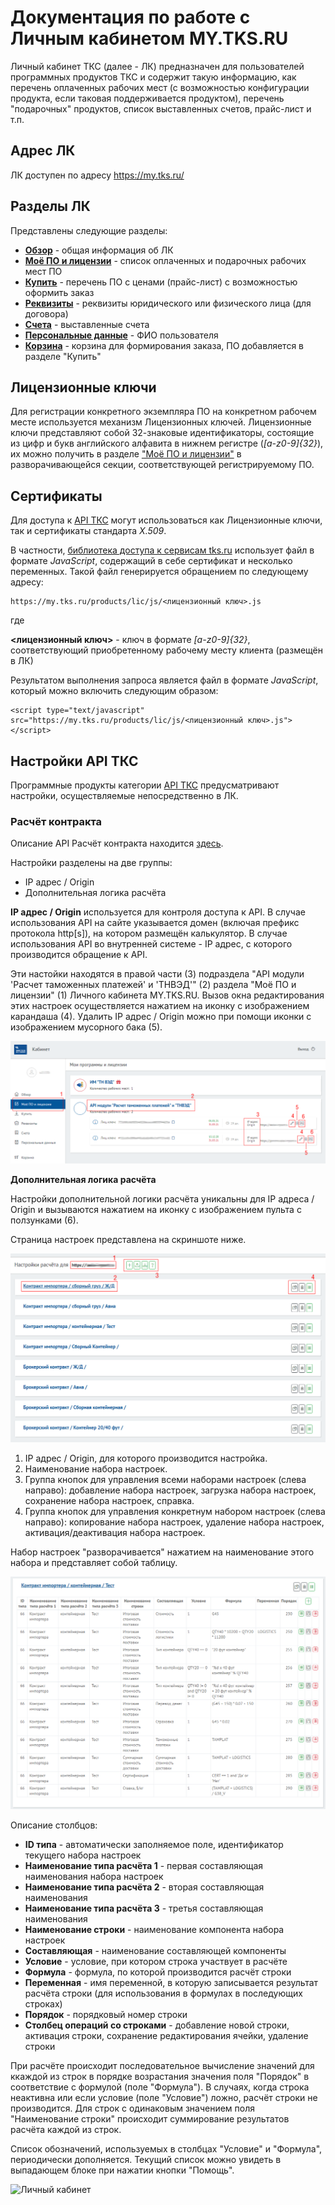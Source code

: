 # Документация по работе с Личным кабинетом MY.TKS.RU

Личный кабинет ТКС (далее - ЛК) предназначен для пользователей программных продуктов ТКС и содержит такую информацию, как перечень оплаченных рабочих мест (с возможностью конфигурации продукта, если таковая поддерживается продуктом), перечень "подарочных" продуктов, список выставленных счетов, прайс-лист и т.п.

## Адрес ЛК

ЛК доступен по адресу https://my.tks.ru/

## Разделы ЛК

Представлены следующие разделы:

- **[Обзор](https://my.tks.ru/profile/)** - общая информация об ЛК
- **[Моё ПО и лицензии](https://my.tks.ru/acct/products/)** - список оплаченных и подарочных рабочих мест ПО
- **[Купить](https://my.tks.ru/products/)** - перечень ПО с ценами (прайс-лист) с возможностью оформить заказ
- **[Реквизиты](https://my.tks.ru/acct/firm/)** - реквизиты юридического или физического лица (для договора)
- **[Счета](https://my.tks.ru/acct/bills/)** - выставленные счета
- **[Персональные данные](https://my.tks.ru/profile/view/)** - ФИО пользователя
- **[Корзина](https://my.tks.ru/products/cart/)** - корзина для формирования заказа, ПО добавляется в разделе "Купить"

## Лицензионные ключи

Для регистрации конкретного экземпляра ПО на конкретном рабочем месте используется механизм Лицензионных ключей. Лицензионные ключи представляют собой 32-знаковые идентификаторы, состоящие из цифр и букв английского алфавита в нижнем регистре (*[a-z0-9]{32}*), их можно получить в разделе ["Моё ПО и лицензии"](https://my.tks.ru/acct/products/) в разворачивающейся секции, соответствующей регистрируемому ПО.

## Сертификаты

Для доступа к [API ТКС](https://github.com/tkssoft/api.tks.ru-docs) могут использоваться как Лицензионные ключи, так и сертификаты стандарта *X.509*. 

В частности, [библиотека доступа к сервисам tks.ru](https://github.com/tkssoft/api.tks.ru) использует файл в формате *JavaScript*, содержащий в себе сертификат и несколько переменных. Такой файл генерируется обращением по следующему адресу:

    https://my.tks.ru/products/lic/js/<лицензионный ключ>.js

где 

**<лицензионный ключ>** - ключ в формате *[a-z0-9]{32}*, соответствующий приобретенному рабочему месту клиента (размещён в ЛК)

Результатом выполнения запроса является файл в формате *JavaScript*, который можно включить следующим образом:

    <script type="text/javascript" src="https://my.tks.ru/products/lic/js/<лицензионный ключ>.js"></script>

## Настройки API ТКС

Программные продукты категории [API ТКС](https://github.com/tkssoft/api.tks.ru-docs) предусматривают настройки, осуществляемые непосредственно в ЛК. 

### Расчёт контракта

Описание API Расчёт контракта находится [здесь](https://github.com/tkssoft/api.tks.ru#%D1%80%D0%B0%D1%81%D1%87%D0%B5%D1%82-%D0%BA%D0%BE%D0%BD%D1%82%D1%80%D0%B0%D0%BA%D1%82%D0%B0).

Настройки разделены на две группы:

- IP адрес / Origin
- Дополнительная логика расчёта

**IP адрес / Origin** используется для контроля доступа к API. В случае использования API на сайте указывается домен (включая префикс протокола http\[s\]), на котором размещён калькулятор. В случае использования API во внутренней системе - IP адрес, с которого производится обращение к API.

Эти настойки находятся в правой части (3) подраздела "API модули 'Расчет таможенных платежей' и 'ТНВЭД'" (2) раздела "Моё ПО и лицензии" (1) Личного кабинета MY.TKS.RU. Вызов окна редактирования этих настроек осуществляется нажатием на иконку с изображением карандаша (4). Удалить IP адрес / Origin можно при помощи иконки с изображением мусорного бака (5).

![Личный кабинет](images/api_calc_001.png "Личный кабинет. Настройки IP / Origin")

**Дополнительная логика расчёта**

Настройки дополнительной логики расчёта уникальны для IP адреса / Origin и вызываются нажатием на иконку с изображением пульта с ползунками (6).

Страница настроек представлена на скриншоте ниже.

![Личный кабинет](images/api_calc_002.png "Личный кабинет. Настройки дополнительной логики расчёта")

1. IP адрес / Origin, для которого производится настройка.
2. Наименование набора настроек.
3. Группа кнопок для управления всеми наборами настроек (слева направо): добавление набора настроек, загрузка набора настроек, сохранение набора настроек, справка.
4. Группа кнопок для управления конкретнум набором настроек (слева направо): копирование набора настроек, удаление набора настроек, активация/деактивация набора настроек.

Набор настроек "разворачивается" нажатием на наименование этого набора и представляет собой таблицу.

![Личный кабинет](images/api_calc_003.png "Личный кабинет. Набор настроек дополнительной логики расчёта")

Описание столбцов:

- **ID типа** - автоматически заполняемое поле, идентификатор текущего набора настроек
- **Наименование типа расчёта 1** - первая составляющая наименования набора настроек
- **Наименование типа расчёта 2** - вторая составляющая наименования
- **Наименование типа расчёта 3** - третья составляющая наименования
- **Наименование строки** - наименование компонента набора настроек
- **Составляющая** - наименование составляющей компоненты
- **Условие** - условие, при котором строка участвует в расчёте
- **Формула** - формула, по которой производится расчёт строки
- **Переменная** - имя переменной, в которую записывается результат расчёта строки (для использования в формулах в последующих строках)
- **Порядок** - порядковый номер строки
- **Столбец операций со строками** - добавление новой строки, активация строки, сохранение редактирования ячейки, удаление строки

При расчёте происходит последовательное вычисление значений для ккаждой из строк в порядке возрастания значения поля "Порядок" в соответствие с формулой (поле "Формула"). В случаях, когда строка неактивна или если условие (поле "Условие") ложно, расчёт строки не производится. Для строк с одинаковым значением поля "Наименование строки" происходит суммирование результатов расчёта каждой из строк.

Список обозначений, используемых в столбцах "Условие" и "Формула", периодически дополняется. Текущий список можно увидеть в выпадающем блоке при нажатии кнопки "Помощь".

![Личный кабинет](images/api_calc_004.png "Личный кабинет. Список обозначений, используемых в столбцах \"Условие\" и \"Формула\"")

